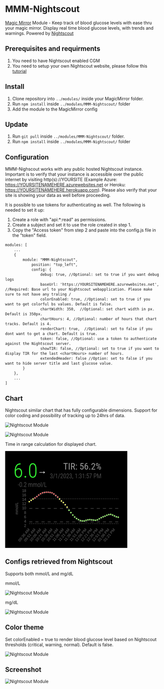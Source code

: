 # MMM-Nightscout
[Magic Mirror](https://magicmirror.builders/) Module - Keep track of blood glucose levels with ease thru your magic mirror. Display real time blood glucose levels, with trends and warnings. Powered by [Nightscout](http://www.nightscout.info/)

## Prerequisites and requirments
1. You need to have Nightscout enabled CGM 
2. You need to setup your own Nightscout website, please follow this [tutorial](http://www.nightscout.info/wiki/welcome)

## Install
1. Clone repository into ``../modules/`` inside your MagicMirror folder.
2. Run ``npm install`` inside ``../modules/MMM-Nightscout/`` folder
3. Add the module to the MagicMirror config

## Update
1. Run ``git pull`` inside ``../modules/MMM-Nightscout/`` folder.
2. Run ``npm install`` inside ``../modules/MMM-Nightscout/`` folder

## Configuration
MMM-Nighscout works with any public hosted Nightscout instance. Important is to verify that your instance is accessible over the public internet by visiting http(s)://YOURSITE (Example Azure: https://YOURSITENAMEHERE.azurewebsites.net or Heroku: https://YOURSITENAMEHERE.herokuapp.com). Please also verify that your site is showing your data as well before proceeding.


It is possible to use tokens for authenticating as well. The following is needed to set it up:
1. Create a role with "api:*:read" as permissions.
2. Create a subject and set it to use the role created in step 1.
3. Copy the "Access token" from step 2 and paste into the config.js file in the "token" field.
```
modules: [
    ...
    {
        module: "MMM-Nightscout",
            position: "top_left",
            config: {
                debug: true, //Optional: set to true if you want debug logs
                baseUrl: 'https://YOURSITENAMEHERE.azurewebsites.net', //Required: Base url to your Nightscout webapplication. Please make sure to not have any traling /
                colorEnabled: true, //Optional: set to true if you want to get colorful bs values. Default is false.
                chartWidth: 350,  //Optional: set chart width in px. Default is 350px.
                chartHours: 4, //Optional: number of hours that chart tracks. Default is 4. 
                renderChart: true,  //Optional: set to false if you dont want to get a chart. Default is true.
                token: false, //Optional: use a token to authenticate against the Nightscout server.
                showTIR: false, //Optional: set to true if you want to display TIR for the last <chartHours> number of hours.
                extendedHeader: false //Option: set to false if you want to hide server title and last glucose value.
        }
    },
    ...
]
```

## Chart
Nightscout similar chart that has fully configurable dimensions. Support for color coding and possibility of tracking up to 24hrs of data.

![Nightscout Module](docs/screenshot-4.PNG)

![Nightscout Module](docs/screenshot-5.PNG)

Time in range calculation for displayed chart.

![Nightscout Module](docs/time_in_range.png)

## Configs retrieved from Nightscout
Supports both mmol/L and mg/dL

mmol/L

![Nightscout Module](docs/screenshot.PNG)

mg/dL

![Nightscout Module](docs/screenshot-2.PNG)

## Color theme
Set colorEnabled = true to render blood glucose level based on Nightscout thresholds (critical, warning, normal). Default is false. 

![Nightscout Module](docs/screenshot-3.PNG)


## Screenshot

![Nightscout Module](docs/screenshot.PNG)
